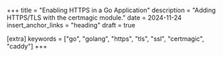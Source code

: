 +++
title = "Enabling HTTPS in a Go Application"
description = "Adding HTTPS/TLS with the certmagic module."
date = 2024-11-24
insert_anchor_links = "heading"
draft = true

[extra]
keywords = ["go", "golang", "https", "tls", "ssl", "certmagic", "caddy"]
+++
